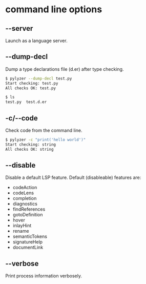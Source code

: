 # command line options

## --server

Launch as a language server.

## --dump-decl

Dump a type declarations file (d.er) after type checking.

```bash
$ pylyzer --dump-decl test.py
Start checking: test.py
All checks OK: test.py

$ ls
test.py  test.d.er
```

## -c/--code

Check code from the command line.

```bash
$ pylyzer -c "print('hello world')"
Start checking: string
All checks OK: string
```

## --disable

Disable a default LSP feature.
Default (disableable) features are:

* codeAction
* codeLens
* completion
* diagnostics
* findReferences
* gotoDefinition
* hover
* inlayHint
* rename
* semanticTokens
* signatureHelp
* documentLink

## --verbose

Print process information verbosely.
